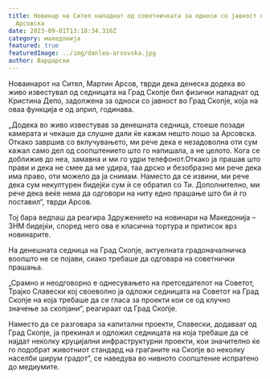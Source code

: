 ```yaml
---
title: Новинар на Сител нападнат од советничката за односи со јавност на Данела
  Арсовска
date: 2023-09-01T13:18:34.316Z
category: македонија
featured: true
featuredImage: ../img/danlea-arsovska.jpg
author: Вардарски
---
```

<!--StartFragment-->

Новаинарот на Сител, Мартин Арсов, тврди дека денеска додека во живо известувал од седницата на Град Скопје бил физички нападнат од Кристина Депо, задолжена за односи со јавност во Град Скопје, која на оваа функција е од април, годинава.

„Додека во живо известував за денешната седница, стоеше позади камерата и чекаше да слушне дали ќе кажам нешто лошо за Арсовска. Откако завршив со вклучувањето, ми рече дека е незадоволна оти сум кажал само дел од соопштението што го напишала, а не целото. Кога се доближив до неа, замавна и ми го удри телефонот.Откако ја прашав што прави и дека не смее да ме удира, таа дрско и безобразно ми рече дека има право, оти можело да ја снимам. Наместо да се извини, ми рече дека сум некултурен бидејќи сум ѝ се обратил со Ти. Дополнително, ми рече дека веќе нема да одговори на ниту едно прашање што би ѝ го поставил“, тврди Арсов.

Тој бара ведnаш да реагира Здружениеto на новинари на Македонија – ЗНМ бидејќи, според него ова е класична тортура и притисок врз новинарите.

На денешната седница на Град Скопје, актуелната градоначалничка воопшто не се појави, сиако требаше да одговара на советнички прашања. 

„Срамно и неодговорно е однесувањето на претседателот на Советот, Трајко Славески кој своеволно ја одложи седницата на Советот на Град Скопје на која требаше да се гласа за проекти кои се од клучно значење за скопјани“, реагираат од Град Скопје.

Наместо да се разговара за капитални проекти, Славески, додаваат од Град Скопје, ја прекинал и одложил седницата на која требаше да се најдат неколку круцијални инфраструктурни проекти, кои значително ќе го подобрат животниот стандард на граѓаните на Скопје во неколку населби ширум градот“, се наведува во нивното соопштение испратено до медиумите.

<!--EndFragment-->
